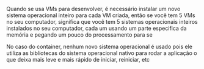
Quando se usa VMs para desenvolver, é necessário instalar um novo sistema operacional inteiro para cada VM criada, então se você tem 5 VMs no seu computador, significa que você tem 5 sistemas operacionais inteiros instalados no seu computador, cada um usando um parte especifica da memória e pegando um pouco do processamento para se

No caso do container, nenhum novo sistema operacional é usado pois ele utiliza as bibliotecas do sistema operacional nativo para rodar a aplicação o que deixa mais leve e mais rápido de iniciar, reiniciar, etc